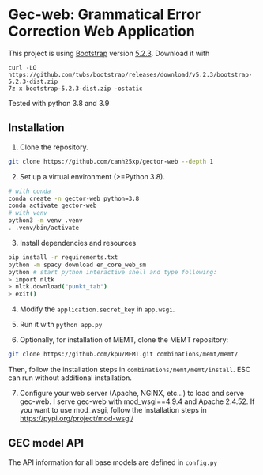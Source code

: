 # Gec-web: Grammatical Error Correction Web Application

This project is using [Bootstrap](https://getbootstrap.com) version [5.2.3](https://getbootstrap.com/docs/5.2/getting-started/download/).
Download it with

```
curl -LO https://github.com/twbs/bootstrap/releases/download/v5.2.3/bootstrap-5.2.3-dist.zip
7z x bootstrap-5.2.3-dist.zip -ostatic
```

Tested with python 3.8 and 3.9

## Installation

1. Clone the repository.

```sh
git clone https://github.com/canh25xp/gector-web --depth 1
```

2. Set up a virtual environment (>=Python 3.8).

```sh
# with conda
conda create -n gector-web python=3.8
conda activate gector-web
# with venv
python3 -m venv .venv
. .venv/bin/activate
```

3. Install dependencies and resources

```sh
pip install -r requirements.txt
python -m spacy download en_core_web_sm
python # start python interactive shell and type following:
> import nltk
> nltk.download("punkt_tab")
> exit()
```

4. Modify the `application.secret_key` in `app.wsgi`.

5. Run it with `python app.py`

6. Optionally, for installation of MEMT, clone the MEMT repository:

```sh
git clone https://github.com/kpu/MEMT.git combinations/memt/memt/
```

   Then, follow the installation steps in `combinations/memt/memt/install`.
   ESC can run without additional installation.

7. Configure your web server (Apache, NGINX, etc...) to load and serve gec-web.
   I serve gec-web with mod_wsgi==4.9.4 and Apache 2.4.52. If you want to use mod_wsgi, follow the installation steps in <https://pypi.org/project/mod-wsgi/>

## GEC model API

The API information for all base models are defined in `config.py`

